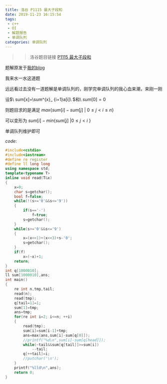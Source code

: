 ```yaml
---
title: 洛谷 P1115 最大子段和
date: 2019-11-23 16:15:54
tags:
 - c++
 - OI
 - 解题报告
 - 单调队列
categories: 单调队列
---
```


>>洛谷题目链接 [P1115 最大子段和](https://www.luogu.org/problem/P1115)

题解原发于[我的blog]()

我来水一水这道题

远远看过去没有一道题解是单调队列的，刚学完单调队列的我心血来潮，来刚一刚

设$\ sum[x]=\sum^{x}_ {i=1}a[i]\ $和\ $sum[0]=0$

则题目求的是满足$\ max\{sum[i]-sum[j]\ |\ 0\leq j<i\leq n\}$

可以变形为$\ sum[i]-min\{sum[j]\ |0\leq j<i\ \}$

单调队列维护即可

$code:$
```cpp
#include<cstdio>
#include<iostream>
#define re register
#define ll long long
using namespace std;
template<typename T>
inline void read(T&x)
{
	x=0;
	char s=getchar();
	bool f=false;
	while(!(s>='0'&&s<='9'))
	{
		if(s=='-')
			f=true;
		s=getchar();
	}
	while(s>='0'&&s<='9')
	{
		x=(x<<1)+(x<<3)+s-'0';
		s=getchar();
	}
	if(f)
		x=(~x)+1;
	return;
}
int q[1000010];
ll sum[1000010],ans;
int main()
{
	re int n,tmp,tail;
	read(n);
	read(tmp);
	q[tail=1]=1;
	sum[1]=tmp;
	ans=tmp;
	for(re int i=2; i<=n; ++i)
	{
		read(tmp);
		sum[i]=sum[i-1]+tmp;
		ans=max(ans,sum[i]-sum[q[0]]);
		//printf("%d\n",sum[i]-sum[q[head]]);
		while(~tail&&sum[q[tail]]>=sum[i])
			--tail;
		q[++tail]=i;
		//putchar('\n');
	}
	printf("%lld\n",ans);
	return 0;
}
```

